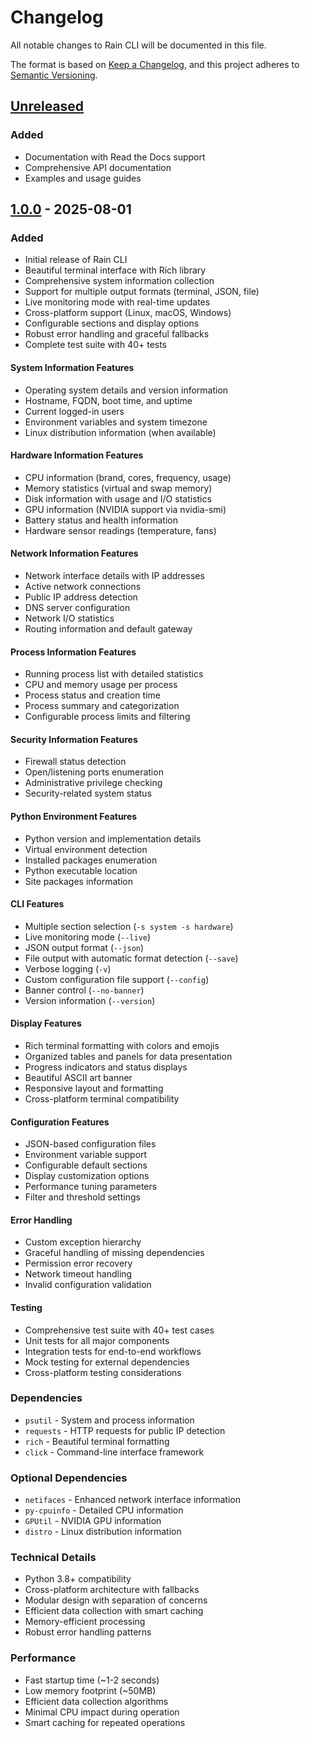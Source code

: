# Changelog

All notable changes to Rain CLI will be documented in this file.

The format is based on [Keep a Changelog](https://keepachangelog.com/en/1.0.0/),
and this project adheres to [Semantic Versioning](https://semver.org/spec/v2.0.0.html).

## [Unreleased]

### Added
- Documentation with Read the Docs support
- Comprehensive API documentation
- Examples and usage guides

## [1.0.0] - 2025-08-01

### Added
- Initial release of Rain CLI
- Beautiful terminal interface with Rich library
- Comprehensive system information collection
- Support for multiple output formats (terminal, JSON, file)
- Live monitoring mode with real-time updates
- Cross-platform support (Linux, macOS, Windows)
- Configurable sections and display options
- Robust error handling and graceful fallbacks
- Complete test suite with 40+ tests

#### System Information Features
- Operating system details and version information
- Hostname, FQDN, boot time, and uptime
- Current logged-in users
- Environment variables and system timezone
- Linux distribution information (when available)

#### Hardware Information Features
- CPU information (brand, cores, frequency, usage)
- Memory statistics (virtual and swap memory)
- Disk information with usage and I/O statistics
- GPU information (NVIDIA support via nvidia-smi)
- Battery status and health information
- Hardware sensor readings (temperature, fans)

#### Network Information Features
- Network interface details with IP addresses
- Active network connections
- Public IP address detection
- DNS server configuration
- Network I/O statistics
- Routing information and default gateway

#### Process Information Features
- Running process list with detailed statistics
- CPU and memory usage per process
- Process status and creation time
- Process summary and categorization
- Configurable process limits and filtering

#### Security Information Features
- Firewall status detection
- Open/listening ports enumeration
- Administrative privilege checking
- Security-related system status

#### Python Environment Features
- Python version and implementation details
- Virtual environment detection
- Installed packages enumeration
- Python executable location
- Site packages information

#### CLI Features
- Multiple section selection (`-s system -s hardware`)
- Live monitoring mode (`--live`)
- JSON output format (`--json`)
- File output with automatic format detection (`--save`)
- Verbose logging (`-v`)
- Custom configuration file support (`--config`)
- Banner control (`--no-banner`)
- Version information (`--version`)

#### Display Features
- Rich terminal formatting with colors and emojis
- Organized tables and panels for data presentation
- Progress indicators and status displays
- Beautiful ASCII art banner
- Responsive layout and formatting
- Cross-platform terminal compatibility

#### Configuration Features
- JSON-based configuration files
- Environment variable support
- Configurable default sections
- Display customization options
- Performance tuning parameters
- Filter and threshold settings

#### Error Handling
- Custom exception hierarchy
- Graceful handling of missing dependencies
- Permission error recovery
- Network timeout handling
- Invalid configuration validation

#### Testing
- Comprehensive test suite with 40+ test cases
- Unit tests for all major components
- Integration tests for end-to-end workflows
- Mock testing for external dependencies
- Cross-platform testing considerations

### Dependencies
- `psutil` - System and process information
- `requests` - HTTP requests for public IP detection
- `rich` - Beautiful terminal formatting
- `click` - Command-line interface framework

### Optional Dependencies
- `netifaces` - Enhanced network interface information
- `py-cpuinfo` - Detailed CPU information
- `GPUtil` - NVIDIA GPU information
- `distro` - Linux distribution information

### Technical Details
- Python 3.8+ compatibility
- Cross-platform architecture with fallbacks
- Modular design with separation of concerns
- Efficient data collection with smart caching
- Memory-efficient processing
- Robust error handling patterns

### Performance
- Fast startup time (~1-2 seconds)
- Low memory footprint (~50MB)
- Efficient data collection algorithms
- Minimal CPU impact during operation
- Smart caching for repeated operations

[unreleased]: https://github.com/desenyon/rain/compare/v1.0.0...HEAD
[1.0.0]: https://github.com/desenyon/rain/releases/tag/v1.0.0

